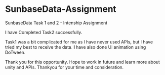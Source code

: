 # SunbaseData-Assignment
SunbaseData Task 1 and 2 - Intenship Assignment 

I have Completed Task2 successfully.

Task1 was a bit complicated for me as I have never used APIs, but I have tried my best to receive the data.
I have also done UI animation using DoTween.

Thank you for this opportunity. Hope to work in future and learn more about unity and APIs.
Thankyou for your time and consideration.
